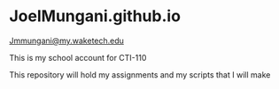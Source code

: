 # JoelMungani.github.io
Jmmungani@my.waketech.edu

This is my school account for CTI-110

This repository will hold my assignments and my scripts that I will make
